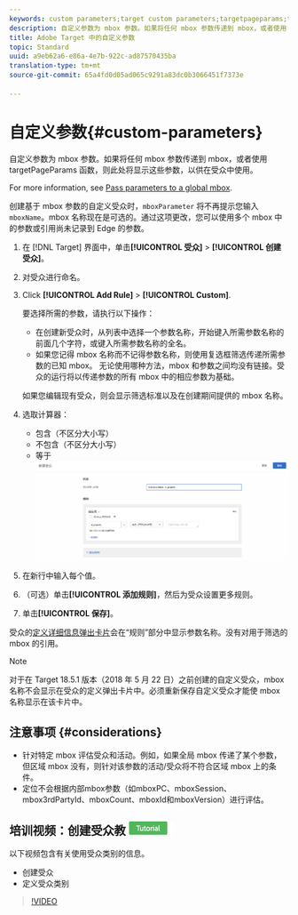 ```yaml
---
keywords: custom parameters;target custom parameters;targetpageparams;targeting mbox parameters
description: 自定义参数为 mbox 参数。如果将任何 mbox 参数传递到 mbox，或者使用 targetPageParams 函数，则此处将显示这些参数，以供在受众中使用。
title: Adobe Target 中的自定义参数
topic: Standard
uuid: a9eb62a6-e86a-4e7b-922c-ad87570435ba
translation-type: tm+mt
source-git-commit: 65a4fd0d05ad065c9291a83dc0b3066451f7373e

---
```



# 自定义参数{#custom-parameters}

自定义参数为 mbox 参数。如果将任何 mbox 参数传递到 mbox，或者使用 targetPageParams 函数，则此处将显示这些参数，以供在受众中使用。

For more information, see [Pass parameters to a global mbox](/help/c-implementing-target/c-implementing-target-for-client-side-web/t-mbox-download/c-understanding-global-mbox/pass-parameters-to-global-mbox.md).

创建基于 mbox 参数的自定义受众时，`mboxParameter` 将不再提示您输入 `mboxName`。mbox 名称现在是可选的。通过这项更改，您可以使用多个 mbox 中的参数或引用尚未记录到 Edge 的参数。

1. 在 [!DNL Target] 界面中，单击&#x200B;**[!UICONTROL 受众]** > **[!UICONTROL 创建受众]**。
1. 对受众进行命名。
1. Click **[!UICONTROL Add Rule]** > **[!UICONTROL Custom]**.

   要选择所需的参数，请执行以下操作：

   * 在创建新受众时，从列表中选择一个参数名称，开始键入所需参数名称的前面几个字符，或键入所需参数名称的全名。
   * 如果您记得 mbox 名称而不记得参数名称，则使用复选框筛选传递所需参数的已知 mbox。
   无论使用哪种方法，mbox 和参数之间均没有链接。受众的运行将以传递参数的所有 mbox 中的相应参数为基础。

   如果您编辑现有受众，则会显示筛选标准以及在创建期间提供的 mbox 名称。

1. 选取计算器：

   * 包含（不区分大小写）
   * 不包含（不区分大小写）
   * 等于
   ![自定义参数受众](/help/c-target/c-audiences/c-target-rules/assets/custom.png)

1. 在新行中输入每个值。
1. （可选）单击&#x200B;**[!UICONTROL 添加规则]**，然后为受众设置更多规则。
1. 单击&#x200B;**[!UICONTROL 保存]**。

受众的[定义详细信息弹出卡片](../../../c-target/c-audiences/audiences.md#section_11B9C4A777E14D36BA1E925021945780)会在“规则”部分中显示参数名称。没有对用于筛选的 mbox 的引用。

>[!NOTE]
>
>对于在 Target 18.5.1 版本（2018 年 5 月 22 日）之前创建的自定义受众，mbox 名称不会显示在受众的定义弹出卡片中。必须重新保存自定义受众才能使 mbox 名称显示在该卡片中。

## 注意事项 {#considerations}

* 针对特定 mbox 评估受众和活动。例如，如果全局 mbox 传递了某个参数，但区域 mbox 没有，则针对该参数的活动/受众将不符合区域 mbox 上的条件。
* 定位不会根据内部mbox参数（如mboxPC、mboxSession、mbox3rdPartyId、mboxCount、mboxId和mboxVersion）进行评估。

## 培训视频：创建受众教 ![程徽章](/help/assets/tutorial.png)

以下视频包含有关使用受众类别的信息。

* 创建受众
* 定义受众类别

>[!VIDEO](https://video.tv.adobe.com/v/17392)